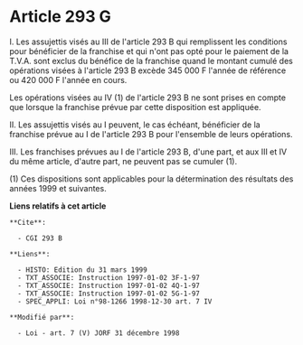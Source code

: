 # Article 293 G

I. Les assujettis visés au III de l'article 293 B qui remplissent les conditions pour bénéficier de la franchise et qui n'ont
pas opté pour le paiement de la T.V.A. sont exclus du bénéfice de la franchise quand le montant cumulé des opérations visées
à l'article 293 B excède 345 000 F l'année de référence ou 420 000 F l'année en cours.

Les opérations visées au IV (1) de l'article 293 B ne sont prises en compte que lorsque la franchise prévue par cette
disposition est appliquée.

II. Les assujettis visés au I peuvent, le cas échéant, bénéficier de la franchise prévue au I de l'article 293 B pour
l'ensemble de leurs opérations.

III. Les franchises prévues au I de l'article 293 B, d'une part, et aux III et IV du même article, d'autre part, ne peuvent
pas se cumuler (1).

(1) Ces dispositions sont applicables pour la détermination des résultats des années 1999 et suivantes.

**Liens relatifs à cet article**

	**Cite**:

	  - CGI 293 B

	**Liens**:

	  - HISTO: Edition du 31 mars 1999
	  - TXT_ASSOCIE: Instruction 1997-01-02 3F-1-97
	  - TXT_ASSOCIE: Instruction 1997-01-02 4Q-1-97
	  - TXT_ASSOCIE: Instruction 1997-01-02 5G-1-97
	  - SPEC_APPLI: Loi n°98-1266 1998-12-30 art. 7 IV

	**Modifié par**:

	  - Loi - art. 7 (V) JORF 31 décembre 1998
